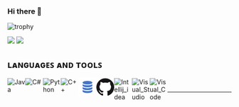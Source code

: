 ### Hi there 👋

![trophy](https://github-profile-trophy.vercel.app/?username=ryo-ma&theme=discord&no-bg=true&no-frame=true)

![](http://github-profile-summary-cards.vercel.app/api/cards/repos-per-language?username=apploidx&theme=github_dark)
![](http://github-profile-summary-cards.vercel.app/api/cards/stats?username=apploidx&theme=github_dark)
<br/>

## ʟᴀɴɢᴜᴀɢᴇꜱ ᴀɴᴅ ᴛᴏᴏʟꜱ

<img align="left" alt="Java" width="40px" src="https://cdn-icons-png.flaticon.com/512/5968/5968282.png" />
<img align="left" alt="C#" width="40px" src="https://cdn-icons-png.flaticon.com/512/6132/6132221.png" />
<img align="left" alt="Python" width="40px" src="https://cdn-icons-png.flaticon.com/512/5968/5968350.png" />
<img align="left" alt="C++" width="40px" src="https://cdn-icons-png.flaticon.com/512/6132/6132222.png" />
<img align="left" alt="SQL" width="40px" src="https://raw.githubusercontent.com/github/explore/80688e429a7d4ef2fca1e82350fe8e3517d3494d/topics/sql/sql.png" />
<img align="left" alt="GitHub" width="40px" src="https://raw.githubusercontent.com/github/explore/78df643247d429f6cc873026c0622819ad797942/topics/github/github.png" />
<img align="left" alt="Intellij_idea" width="40px" src="https://img.icons8.com/color/512/intellij-idea.png" />
<img align="left" alt="Visual_Studio" width="40px" src="https://img.icons8.com/fluency/512/visual-studio.png" />
<img align="left" alt="Visual_Code" width="40px" src="https://img.icons8.com/color/512/visual-studio-code-2019.png" />
<br/>

[vk]: https://vk.com/uain33


<hr/>

